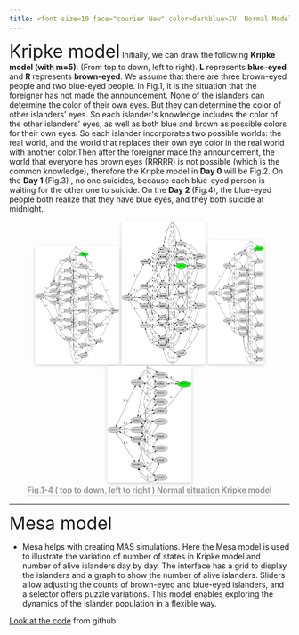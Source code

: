 ```yaml
---
title: <font size=10 face="courier New" color=darkblue>IV. Normal Models</font>
---
```


<font size=6>Kripke model</font>
Initially, we can draw the following <strong>Kripke model (with m=5)</strong>: (From top to down, left to right). **L** represents **blue-eyed** and **R** represents **brown-eyed**. We assume that there are three brown-eyed people and two blue-eyed people. In Fig.1, it is the situation that the foreigner has not made the announcement. None of the islanders can determine the color of their own eyes. But they can determine the color of other islanders' eyes. So each islander's knowledge includes the color of the other islanders' eyes, as well as both blue and brown as possible colors for their own eyes. So each islander incorporates two possible worlds: the real world, and the world that replaces their own eye color in the real world with another color.Then after the foreigner made the announcement, the world that everyone has brown eyes (RRRRR) is not possible (which is the common knowledge), therefore the Kripke model in <strong>Day 0</strong> will be Fig.2. On the <strong>Day 1 </strong>(Fig.3) , no one suicides, because each blue-eyed person is waiting for the other one to suicide. On the <strong>Day 2 </strong>(Fig.4), the blue-eyed people both realize that they have blue eyes, and they both suicide at midnight.
<center>
    <img style="border-radius: 0.3125em;
    box-shadow: 0 2px 4px 0 rgba(34,36,38,.12),0 2px 10px 0 rgba(34,36,38,.08);width: 30%;
    height: 30%;" 
    src="img/Kripke-normal.JPG">   <img style="border-radius: 0.3125em;
    box-shadow: 0 2px 4px 0 rgba(34,36,38,.12),0 2px 10px 0 rgba(34,36,38,.08);width: 30%;
    height: 30%;" 
    src="img/normal-day_0.JPG">   <img style="border-radius: 0.3125em;
    box-shadow: 0 2px 4px 0 rgba(34,36,38,.12),0 2px 10px 0 rgba(34,36,38,.08);width: 20%;
    height: 20%;" 
    src="img/normal-day_1.JPG">   <img style="border-radius: 0.3125em;
    box-shadow: 0 2px 4px 0 rgba(34,36,38,.12),0 2px 10px 0 rgba(34,36,38,.08);width: 30%;
    height: 30%;" 
    src="img/normal-day_2.JPG">
    <br>
    <div style="color:orange; border-bottom: 1px solid #d9d9d9;
    display: inline-block;
    color: #999;
    padding: 2px;"><strong>Fig.1-4 ( top to down, left to right ) Normal situation Kripke model</strong></div>
</center>

---
<font size=6>Mesa model</font>
- Mesa helps with creating MAS simulations. Here the Mesa model is used to illustrate the variation of number of states in Kripke model and number of alive islanders day by day. The interface has a grid to display the islanders and a graph to show the number of alive islanders. Sliders allow adjusting the counts of brown-eyed and blue-eyed islanders, and a selector offers puzzle variations. This model enables exploring the dynamics of the islander population in a flexible way.

[Look at the code](https://github.com/Jiayun-Zhang/LAMAS_project) from github

